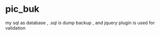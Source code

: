 pic_buk
========
my sql as database , .sql is dump backup , and jquery plugin is used for validation